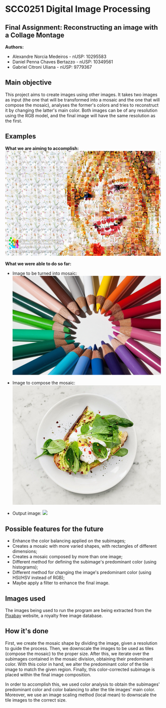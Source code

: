 # SCC0251 Digital Image Processing

## Final Assignment: Reconstructing an image with a Collage Montage

**Authors:**

- Alexandre Norcia Medeiros - nUSP: 10295583
- Daniel Penna Chaves Bertazzo - nUSP: 10349561
- Gabriel Citroni Uliana - nUSP: 9779367

## Main objective

This project aims to create images using other images. It takes two images as input (the one that will be transformed into a mosaic and the one that will compose the mosaic), analyses the former's colors and tries to reconstruct it by changing the latter's main color. Both images can be of any resolution using the RGB model, and the final image will have the same resolution as the first.

## Examples
**What we are aiming to accomplish:**
![](/images/woman.jpg)

**What we were able to do so far:**
- Image to be turned into mosaic:
![](/images/lapis2.jpg)

- Image to compose the mosaic:
![](/images/verde_p.png)

- Output image:
![](/output_images/output_test_linear.png)


## Possible features for the future

- Enhance the color balancing applied on the subimages;
- Creates a mosaic with more varied shapes, with rectangles of different dimensions;
- Creates a mosaic composed by more than one image;
- Different method for defining the subimage's predominant color (using histograms);
- Different method for changing the image's predominant color (using HSI/HSV instead of RGB);
- Maybe apply a filter to enhance the final image.

## Images used

The images being used to run the program are being extracted from the [Pixabay](https://pixabay.com/) website, a royalty free image database.

## How it's done
First, we create the mosaic shape by dividing the image, given a resolution to guide the process. Then, we downscale the images to be used as tiles (compose the mosaic) to the proper size. After this, we iterate over the subimages contained in the mosaic division, obtaining their predominant color. With this color in hand, we alter the predominant color of the tile image to match the given region. Finally, this color-corrected subimage is placed within the final image composition.

In order to accomplish this, we used color analysis to obtain the subimages' predominant color and color balancing to alter the tile images' main color. Moreover, we use an image scaling method (local mean) to downscale the tile images to the correct size.